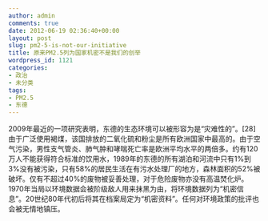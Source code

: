 ```yaml
---
author: admin
comments: true
date: 2012-06-19 02:36:40+00:00
layout: post
slug: pm2-5-is-not-our-initiative
title: 原来PM2.5列为国家机密不是我们的创举
wordpress_id: 1121
categories:
- 政治
- 未分类
tags:
- PM2.5
- 东德
---
```


2009年最近的一项研究表明，东德的生态环境可以被形容为是“灾难性的”。[28] 由于广泛使用褐煤，该国排放的二氧化硫和粉尘是所有欧洲国家中最高的。由于空气污染，男性支气管炎、肺气肿和哮喘死亡率是欧洲平均水平的两倍多。约有120万人不能获得符合标准的饮用水，1989年的东德的所有湖泊和河流中只有1%到3%没有被污染，只有58%的居民生活在有污水处理厂的地方，森林面积的52%被破坏。仅有不超过40%的废物被妥善处理，对于危险废物亦没有高温焚化炉。1970年当局以环境数据会被阶级敌人用来抹黑为由，将环境数据列为“机密信息”。20世纪80年代初后将其在档案局定为“机密资料”。任何对环境政策的批评也会被无情地镇压。
